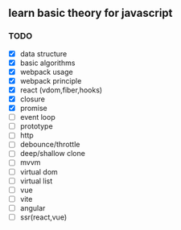 ## learn basic theory for javascript

### TODO

- [x] data structure
- [x] basic algorithms
- [x] webpack usage
- [x] webpack principle
- [x] react (vdom,fiber,hooks)
- [x] closure 
- [x] promise
- [ ] event loop
- [ ] prototype
- [ ] http
- [ ] debounce/throttle
- [ ] deep/shallow clone
- [ ] mvvm
- [ ] virtual dom
- [ ] virtual list
- [ ] vue
- [ ] vite
- [ ] angular
- [ ] ssr(react,vue)
